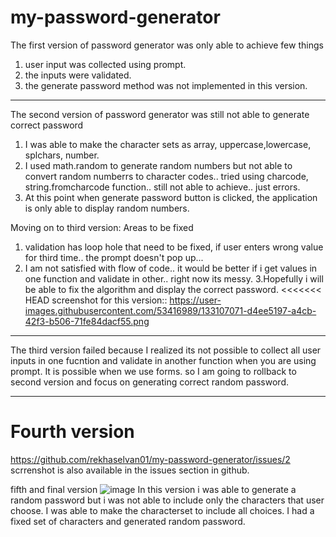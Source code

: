 # my-password-generator

The first version of password generator was only able to achieve few things
1. user input was collected using prompt.
2. the inputs were validated.
3. the generate password method was not implemented in this version.
********************************************
The second version of password generator was still not able to generate correct password

1. I was able to make the character sets as array, uppercase,lowercase, splchars, number.
2. I used math.random to generate random numbers but not able to convert random numberrs to character codes.. tried using charcode, string.fromcharcode function.. still not able to achieve..
just errors.
3. At this point when generate password button is clicked, the application is only able to display random numbers.

Moving on to third version:
Areas to be fixed
1. validation has loop hole that need to be fixed, if user enters wrong value for third time.. the prompt doesn't pop up... 
2. I am not satisfied with flow of code.. it would be better if i get values in one function and validate in other.. right now its messy.
3.Hopefully i will be able to fix the algorithm and display the correct password.
<<<<<<< HEAD
screenshot for this version:: https://user-images.githubusercontent.com/53416989/133107071-d4ee5197-a4cb-42f3-b506-71fe84dacf55.png



********
The third version failed because I realized its not possible to collect all user inputs in one fucntion and validate in another function when you are using prompt. It is possible when we use forms. so I am going to rollback to second version and focus on generating correct random password.
**************************
Fourth version
=======
https://github.com/rekhaselvan01/my-password-generator/issues/2
scrrenshot is also available in the issues section in github.

fifth and final version
![image](https://user-images.githubusercontent.com/53416989/133452481-e8ad936b-0a47-439c-be38-b271f5510753.png)
In this version i was able to generate a random password but i was not able to include only the characters that user choose. I was able to make the characterset to include all choices. I had a fixed set of characters and generated random password.
